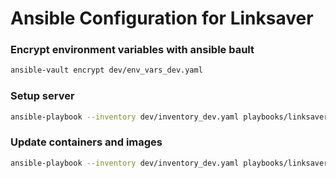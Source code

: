 # Ansible Configuration for Linksaver

### Encrypt environment variables with ansible bault

```bash
ansible-vault encrypt dev/env_vars_dev.yaml
```

### Setup server

```bash
ansible-playbook --inventory dev/inventory_dev.yaml playbooks/linksaver_setup_playbook.yaml -e @dev/env_vars_dev.yaml --ask-vault-pass
```

### Update containers and images

```bash
ansible-playbook --inventory dev/inventory_dev.yaml playbooks/linksaver_update_playbook.yaml -e @dev/env_vars_dev.yaml --ask-vault-pass
```
